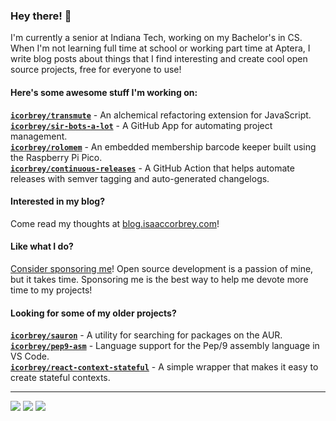 ### Hey there! 👋

I'm currently a senior at Indiana Tech, working on my Bachelor's in CS. When I'm not
learning full time at school or working part time at Aptera, I write blog posts about
things that I find interesting and create cool open source projects, free for everyone
to use!

#### Here's some awesome stuff I'm working on:

**[`icorbrey/transmute`][repo-transmute]** - An alchemical refactoring extension for JavaScript.  
**[`icorbrey/sir-bots-a-lot`][repo-sir-bots-a-lot]** - A GitHub App for automating project management.  
**[`icorbrey/rolomem`][repo-rolomem]** - An embedded membership barcode keeper built using the Raspberry Pi Pico.  
**[`icorbrey/continuous-releases`][repo-continuous-releases]** - A GitHub Action that helps automate releases with semver tagging and auto-generated changelogs.
  
#### Interested in my blog?

Come read my thoughts at [blog.isaaccorbrey.com][social-medium]!

#### Like what I do?

[Consider sponsoring me][sponsor-profile]! Open source development is a passion of mine, but it takes
time. Sponsoring me is the best way to help me devote more time to my projects!
  
#### Looking for some of my older projects?

**[`icorbrey/sauron`][repo-sauron]** - A utility for searching for packages on the AUR.  
**[`icorbrey/pep9-asm`][repo-pep9-asm]** - Language support for the Pep/9 assembly language in VS Code.  
**[`icorbrey/react-context-stateful`][repo-react-context-stateful]** - A simple wrapper that makes it easy to create stateful
  contexts.
  
---

[![][badge-linkedin]][social-linkedin]
[![][badge-medium]][social-medium]
[![][badge-twitter]][social-twitter]

[sponsor-profile]: https://github.com/sponsors/icorbrey "Sponsor Isaac Corbrey on GitHub"

[social-medium]: https://blog.isaaccorbrey.com "Follow Isaac Corbrey on Medium"
[social-twitter]: https://twitter.com/icorbrey "Follow Isaac Corbrey on Twitter"
[social-linkedin]: https://linkedin.com/in/icorbrey "Connect with Isaac Corbrey on LinkedIn"

[repo-sauron]: https://github.com/icorbrey/sauron "Check out icorbrey/sauron on GitHub"
[repo-rolomem]: https://github.com/icorbrey/rolomem "Check out icorbrey/rolomem on GitHub"
[repo-pep9-asm]: https://github.com/icorbrey/pep9-asm "Check out icorbrey/pep9-asm on GitHub"
[repo-transmute]: https://github.com/icorbrey/transmute "Check out icorbrey/transmute on GitHub"
[repo-sir-bots-a-lot]: https://github.com/icorbrey/sir-bots-a-lot "Check out icorbrey/sir-bots-a-lot on GitHub"
[repo-continuous-releases]: https://github.com/icorbrey/continuous-releases "Check out icorbrey/continuous-releases on GitHub"
[repo-react-context-stateful]: https://github.com/icorbrey/react-context-stateful "Check out icorbrey/react-context-stateful on GitHub"

[badge-medium]: https://img.shields.io/static/v1?style=for-the-badge&logo=medium&label=medium&logoColor=white&labelColor=000000&message=@icorbrey&color=333333
[badge-twitter]: https://img.shields.io/static/v1?style=for-the-badge&logo=twitter&label=twitter&logoColor=white&labelColor=1DA1F2&message=@icorbrey&color=333333
[badge-linkedin]: https://img.shields.io/static/v1?style=for-the-badge&logo=linkedin&label=linkedin&logoColor=white&labelColor=0A66C2&message=/in/icorbrey&color=333333

